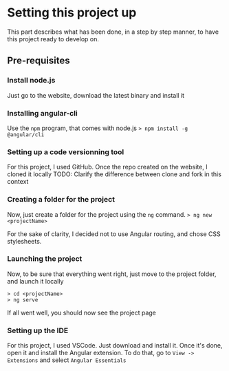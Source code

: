 # Setting this project up

This part describes what has been done, in a step by step manner, to have this project ready to develop on.

## Pre-requisites

### Install node.js
Just go to the website, download the latest binary and install it

### Installing angular-cli
Use the `npm` program, that comes with node.js
`> npm install -g @angular/cli`

### Setting up a code versionning tool
For this project, I used GitHub.
Once the repo created on the website, I cloned it locally
TODO: Clarify the difference between clone and fork in this context

### Creating a folder for the project
Now, just create a folder for the project using the `ng` command.
`> ng new <projectName>`

For the sake of clarity, I decided not to use Angular routing, and chose CSS stylesheets.

### Launching the project
Now, to be sure that everything went right, just move to the project folder, and launch it locally
```
> cd <projectName>
> ng serve
```

If all went well, you should now see the project page

### Setting up the IDE
For this project, I used VSCode.
Just download and install it.
Once it's done, open it and install the Angular extension.
To do that, go to `View -> Extensions` and select `Angular Essentials`

